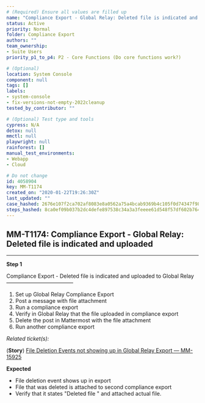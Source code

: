 ```yaml
---
# (Required) Ensure all values are filled up
name: "Compliance Export - Global Relay: Deleted file is indicated and uploaded"
status: Active
priority: Normal
folder: Compliance Export
authors: ""
team_ownership: 
- Suite Users
priority_p1_to_p4: P2 - Core Functions (Do core functions work?)

# (Optional)
location: System Console
component: null
tags: []
labels: 
- system-console
- fix-versions-not-empty-2022cleanup
tested_by_contributor: ""

# (Optional) Test type and tools
cypress: N/A
detox: null
mmctl: null
playwright: null
rainforest: []
manual_test_environments: 
- Webapp
- Cloud

# Do not change
id: 4058904
key: MM-T1174
created_on: "2020-01-22T19:26:30Z"
last_updated: ""
case_hashed: 2676e107f2ca702af8083e8a0562a75a4bcab9369b4c105f0d74347f9881e5fc1dc432629c143a8d18be2d03039364b3
steps_hashed: 8ca0ef09b037b2dc4defe897538c34a3a3feeee61d548f57df602b7648ec5611d7b5cb6d074bed86aacc18ff77a3379b
---
```


<!-- (Auto-generated) Based on frontmatter's "key" and "name" -->

## MM-T1174: Compliance Export - Global Relay: Deleted file is indicated and uploaded

---

**Step 1**

Compliance Export - Deleted file is indicated and uploaded to Global Relay\
–––––––––––––––––––––––––

1. Set up Global Relay Compliance Export
2. Post a message with file attachment
3. Run a compliance export
4. Verify in Global Relay that the file uploaded in compliance export
5. Delete the post in Mattermost with the file attachment
6. Run another compliance export

_Related ticket(s):_

(**Story**) [File Deletion Events not showing up in Global Relay Export — MM-15925](https://mattermost.atlassian.net/browse/MM-15925)

**Expected**

- File deletion event shows up in export
- File that was deleted is attached to second compliance export
- Verify that it states "Deleted file " and attached actual file.

